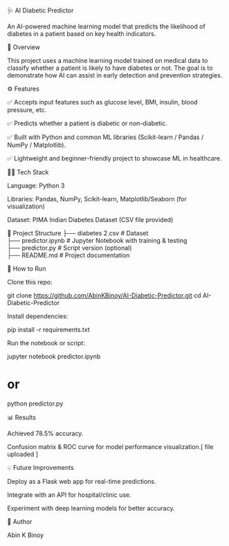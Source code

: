 🩺 AI Diabetic Predictor

An AI-powered machine learning model that predicts the likelihood of diabetes in a patient based on key health indicators.

📌 Overview

This project uses a machine learning model trained on medical data to classify whether a patient is likely to have diabetes or not. The goal is to demonstrate how AI can assist in early detection and prevention strategies.

⚙️ Features

✅ Accepts input features such as glucose level, BMI, insulin, blood pressure, etc.

✅ Predicts whether a patient is diabetic or non-diabetic.

✅ Built with Python and common ML libraries (Scikit-learn / Pandas / NumPy / Matplotlib).

✅ Lightweight and beginner-friendly project to showcase ML in healthcare.

🧑‍💻 Tech Stack

Language: Python 3

Libraries: Pandas, NumPy, Scikit-learn, Matplotlib/Seaborn (for visualization)

Dataset: PIMA Indian Diabetes Dataset (CSV file provided)

📂 Project Structure
├── diabetes 2.csv          # Dataset  
├── predictor.ipynb         # Jupyter Notebook with training & testing  
├── predictor.py            # Script version (optional)  
├── README.md               # Project documentation  

🚀 How to Run

Clone this repo:

git clone https://github.com/AbinKBinoy/AI-Diabetic-Predictor.git
cd AI-Diabetic-Predictor


Install dependencies:

pip install -r requirements.txt


Run the notebook or script:

jupyter notebook predictor.ipynb
# or
python predictor.py

📊 Results

Achieved 78.5% accuracy.

Confusion matrix & ROC curve for model performance visualization.[ file uploaded ]

💡 Future Improvements

Deploy as a Flask web app for real-time predictions.

Integrate with an API for hospital/clinic use.

Experiment with deep learning models for better accuracy.

👤 Author

Abin K Binoy

